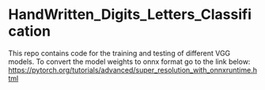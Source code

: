 # HandWritten_Digits_Letters_Classification
This repo contains code for the training and testing of different VGG models.
To convert the model weights to onnx format go to the link below:
https://pytorch.org/tutorials/advanced/super_resolution_with_onnxruntime.html
